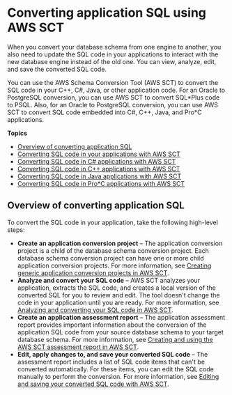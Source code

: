 # Converting application SQL using AWS SCT<a name="CHAP_Converting.App"></a>

When you convert your database schema from one engine to another, you also need to update the SQL code in your applications to interact with the new database engine instead of the old one\. You can view, analyze, edit, and save the converted SQL code\.

You can use the AWS Schema Conversion Tool \(AWS SCT\) to convert the SQL code in your C\+\+, C\#, Java, or other application code\. For an Oracle to PostgreSQL conversion, you can use AWS SCT to convert SQL\*Plus code to PSQL\. Also, for an Oracle to PostgreSQL conversion, you can use AWS SCT to convert SQL code embedded into C\#, C\+\+, Java, and Pro\*C applications\.

**Topics**
+ [Overview of converting application SQL](#CHAP_Converting.App.Overview)
+ [Converting SQL code in your applications with AWS SCT](CHAP_Converting.App.Generic.md)
+ [Converting SQL code in C\# applications with AWS SCT](CHAP_Converting.App.Csharp.md)
+ [Converting SQL code in C\+\+ applications with AWS SCT](CHAP_Converting.App.Cplusplus.md)
+ [Converting SQL code in Java applications with AWS SCT](CHAP_Converting.App.Java.md)
+ [Converting SQL code in Pro\*C applications with AWS SCT](CHAP_Converting.App.ProC.md)

## Overview of converting application SQL<a name="CHAP_Converting.App.Overview"></a>

To convert the SQL code in your application, take the following high\-level steps: 
+ **Create an application conversion project** – The application conversion project is a child of the database schema conversion project\. Each database schema conversion project can have one or more child application conversion projects\. For more information, see [Creating generic application conversion projects in AWS SCT](CHAP_Converting.App.Generic.md#CHAP_Converting.App.Project)\. 
+ **Analyze and convert your SQL code** – AWS SCT analyzes your application, extracts the SQL code, and creates a local version of the converted SQL for you to review and edit\. The tool doesn't change the code in your application until you are ready\. For more information, see [Analyzing and converting your SQL code in AWS SCT](CHAP_Converting.App.Generic.md#CHAP_Converting.App.Convert)\. 
+ **Create an application assessment report** – The application assessment report provides important information about the conversion of the application SQL code from your source database schema to your target database schema\. For more information, see [Creating and using the AWS SCT assessment report in AWS SCT](CHAP_Converting.App.Generic.md#CHAP_Converting.App.AssessmentReport)\. 
+ **Edit, apply changes to, and save your converted SQL code** – The assessment report includes a list of SQL code items that can't be converted automatically\. For these items, you can edit the SQL code manually to perform the conversion\. For more information, see [Editing and saving your converted SQL code with AWS SCT](CHAP_Converting.App.Generic.md#CHAP_Converting.App.Edit)\. 